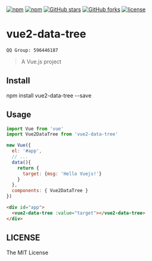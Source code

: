 [![npm](https://img.shields.io/npm/v/vue2-data-tree.svg )](https://www.npmjs.com/package/vue2-data-tree)
[![npm](https://img.shields.io/npm/dm/vue2-data-tree.svg)](https://www.npmjs.com/package/vue2-data-tree)
[![GitHub stars](https://img.shields.io/github/stars/tinwan/vue2-data-tree.svg?style=social&label=Stars&style=for-the-badge)](https://github.com/tinwan/vue2-data-tree/stargazers)
[![GitHub forks](https://img.shields.io/github/forks/tinwan/vue2-data-tree.svg?style=social&label=Fork&style=for-the-badge)](https://github.com/tinwan/vue2-data-tree/network)
[![license](https://img.shields.io/github/license/mashape/apistatus.svg)]()

# vue2-data-tree

```QQ Group: 596446187``` <br/>

> A Vue.js project

## Install
npm install vue2-data-tree --save

## Usage

```js
import Vue from 'vue'
import Vue2DataTree from 'vue2-data-tree'

new Vue({
  el: '#app',
  // ...
  data(){
    return {
      target: {msg: 'Hello Vuejs!'}
    }
  },
  components: { Vue2DataTree }
})
```

```html
<div id="app">
  <vue2-data-tree :value="target"></vue2-data-tree>
</div>
```

## LICENSE

The MIT License
